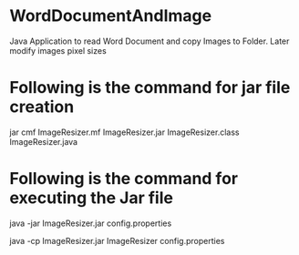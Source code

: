 # WordDocumentAndImage
Java Application to read Word Document and copy Images to Folder. Later modify images pixel sizes

# Following is the command for jar file creation 
jar cmf ImageResizer.mf ImageResizer.jar ImageResizer.class ImageResizer.java

# Following is the command for executing the Jar file
java -jar ImageResizer.jar config.properties

java -cp ImageResizer.jar ImageResizer config.properties


